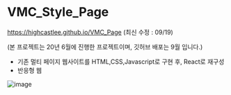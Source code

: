 # VMC_Style_Page
https://highcastlee.github.io/VMC_Page
(최신 수정 : 09/19)

(본 프로젝트는 20년 6월에 진행한 프로젝트이며, 깃허브 배포는 9월 입니다.)

- 기존 멀티 페이지 웹사이트를 HTML,CSS,Javascript로 구현 후, React로 재구성
- 반응형 웹



![image](https://user-images.githubusercontent.com/62092665/92999808-e1aa8080-f55e-11ea-8e56-36d8328e8a05.png)

